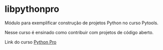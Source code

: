 # libpythonpro
Módulo para exemplificar construção de projetos Python no curso Pytools.

Nesse curso é ensinado como contribuir com projetos de código aberto.

Link do curso [Python Pro](https://pythonprobr.appspot.com/)
